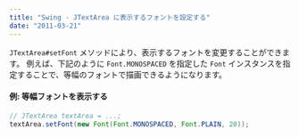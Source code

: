 ```yaml
---
title: "Swing - JTextArea に表示するフォントを設定する"
date: "2011-03-21"
---
```


`JTextArea#setFont` メソッドにより、表示するフォントを変更することができます。
例えば、下記のように `Font.MONOSPACED` を指定した `Font` インスタンスを指定することで、等幅のフォントで描画できるようになります。

#### 例: 等幅フォントを表示する

~~~ java
// JTextArea textArea = ...;
textArea.setFont(new Font(Font.MONOSPACED, Font.PLAIN, 20));
~~~


